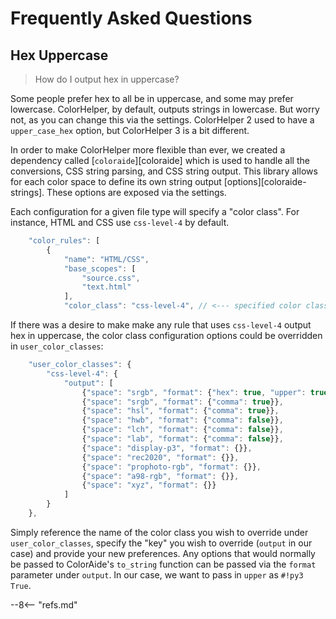 # Frequently Asked Questions

## Hex Uppercase

> How do I output hex in uppercase?

Some people prefer hex to all be in uppercase, and some may prefer lowercase. ColorHelper, by default, outputs strings
in lowercase. But worry not, as you can change this via the settings. ColorHelper 2 used to have a `upper_case_hex`
option, but ColorHelper 3 is a bit different.

In order to make ColorHelper more flexible than ever, we created a dependency called [`coloraide`][coloraide]
which is used to handle all the conversions, CSS string parsing, and CSS string output. This library allows for each
color space to define its own string output [options][coloraide-strings]. These options are exposed via the settings.

Each configuration for a given file type will specify a "color class". For instance, HTML and CSS use `css-level-4` by
default.

```js
    "color_rules": [
        {
            "name": "HTML/CSS",
            "base_scopes": [
                "source.css",
                "text.html"
            ],
            "color_class": "css-level-4", // <--- specified color class
```

If there was a desire to make make any rule that uses `css-level-4` output hex in uppercase, the color class
configuration options could be overridden in `user_color_classes`:

```js
    "user_color_classes": {
        "css-level-4": {
            "output": [
                {"space": "srgb", "format": {"hex": true, "upper": true}}, // <--- `upper` forces hex to uppercase
                {"space": "srgb", "format": {"comma": true}},
                {"space": "hsl", "format": {"comma": true}},
                {"space": "hwb", "format": {"comma": false}},
                {"space": "lch", "format": {"comma": false}},
                {"space": "lab", "format": {"comma": false}},
                {"space": "display-p3", "format": {}},
                {"space": "rec2020", "format": {}},
                {"space": "prophoto-rgb", "format": {}},
                {"space": "a98-rgb", "format": {}},
                {"space": "xyz", "format": {}}
            ]
        }
    },
```

Simply reference the name of the color class you wish to override under `user_color_classes`, specify the "key" you wish
to override (`output` in our case) and provide your new preferences. Any options that would normally be passed to
ColorAide's `to_string` function can be passed via the `format` parameter under `output`. In our case, we want to pass
in `upper` as `#!py3 True`.

--8<-- "refs.md"
